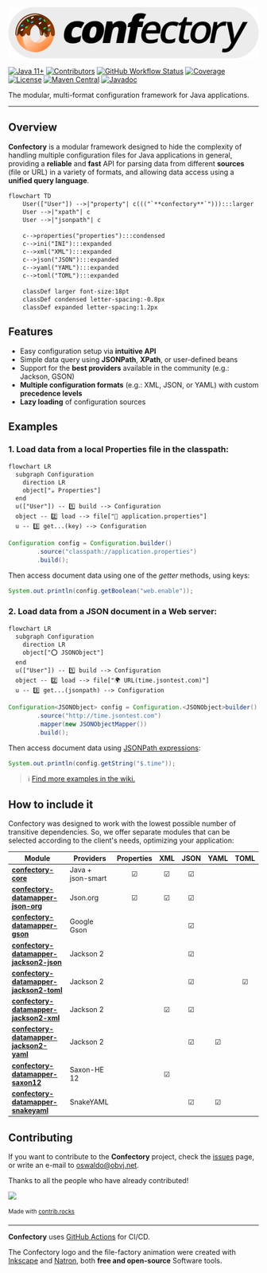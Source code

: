![confectory-logo](resources/confectory-logo.svg)

[![Java 11+](https://img.shields.io/badge/Java-11%2B-blue.svg)](https://openjdk.java.net/)
[![Contributors](https://img.shields.io/github/contributors-anon/oswaldobapvicjr/confectory)](https://github.com/oswaldobapvicjr/confectory/graphs/contributors)
[![GitHub Workflow Status](https://img.shields.io/github/actions/workflow/status/oswaldobapvicjr/confectory/maven.yml?branch=master)](https://github.com/oswaldobapvicjr/confectory/actions/workflows/maven.yml)
[![Coverage](https://img.shields.io/codecov/c/github/oswaldobapvicjr/confectory)](https://codecov.io/gh/oswaldobapvicjr/confectory)
[![License](https://img.shields.io/badge/license-apache%202.0-brightgreen.svg)](https://opensource.org/licenses/Apache-2.0)
[![Maven Central](https://maven-badges.herokuapp.com/maven-central/net.obvj/confectory-core/badge.svg)](https://maven-badges.herokuapp.com/maven-central/net.obvj/confectory-core)
[![Javadoc](https://javadoc.io/badge2/net.obvj/confectory-core/javadoc.svg)](https://javadoc.io/doc/net.obvj/confectory-core)


The modular, multi-format configuration framework for Java applications.

---

## Overview

**Confectory** is a modular framework designed to hide the complexity of handling multiple configuration files for Java applications in general, providing a **reliable** and **fast** API for parsing data from different **sources** (file or URL) in a variety of formats, and allowing data access using a **unified query language**.

````mermaid
flowchart TD
    User(["User"]) -->|"property"| c((("`**confectory**`"))):::larger
    User -->|"xpath"| c
    User -->|"jsonpath"| c

    c-->properties("properties"):::condensed
    c-->ini("INI"):::expanded
    c-->xml("XML"):::expanded
    c-->json("JSON"):::expanded
    c-->yaml("YAML"):::expanded
    c-->toml("TOML"):::expanded

    classDef larger font-size:18pt
    classDef condensed letter-spacing:-0.8px
    classDef expanded letter-spacing:1.2px
````

## Features

- Easy configuration setup via **intuitive API**
- Simple data query using **JSONPath**, **XPath**, or user-defined beans
- Support for the **best providers** available in the community (e.g.: Jackson, GSON)
- **Multiple configuration formats** (e.g.: XML, JSON, or YAML) with custom **precedence levels**
- **Lazy loading** of configuration sources


## Examples

### 1. Load data from a local Properties file in the classpath:

```mermaid
flowchart LR
  subgraph Configuration
    direction LR
    object["☕ Properties"]
  end
  u(["User"]) -- 1️⃣ build --> Configuration
  object -- 2️⃣ load --> file["📄 application.properties"]
  u -- 3️⃣ get...(key) --> Configuration
```

````java
Configuration config = Configuration.builder()
        .source("classpath://application.properties")
        .build();
````

Then access document data using one of the *getter* methods, using keys:
````java
System.out.println(config.getBoolean("web.enable"));
````


### 2. Load data from a JSON document in a Web server:

```mermaid
flowchart LR
  subgraph Configuration
    direction LR
    object["⭕ JSONObject"]
  end
  u(["User"]) -- 1️⃣ build --> Configuration
  object -- 2️⃣ load --> file["🌍 URL(time.jsontest.com)"]
  u -- 3️⃣ get...(jsonpath) --> Configuration
```

````java
Configuration<JSONObject> config = Configuration.<JSONObject>builder()
        .source("http://time.jsontest.com")
        .mapper(new JSONObjectMapper())
        .build();
````

Then access document data using [JSONPath expressions](https://goessner.net/articles/JsonPath/index.html#e2):
````java
System.out.println(config.getString("$.time"));
````

> ℹ️ [Find more examples in the wiki.](https://github.com/oswaldobapvicjr/confectory/wiki/Examples/)


## How to include it

Confectory was designed to work with the lowest possible number of transitive dependencies. So, we offer separate modules that can be selected according to the client's needs, optimizing your application:

| Module                                                                                                                                   | Providers         | Properties | XML     | JSON    | YAML    | TOML    |
|------------------------------------------------------------------------------------------------------------------------------------------|-------------------|:----------:|:-------:|:-------:|:-------:|:-------:|
| [**confectory-core**](https://maven-badges.herokuapp.com/maven-central/net.obvj/confectory-core)                                         | Java + json-smart | &#9745;    | &#9745; | &#9745; |         |         |
| [**confectory-datamapper-json-org**](https://maven-badges.herokuapp.com/maven-central/net.obvj/confectory-datamapper-json-org)           | Json.org          | &#9745;    | &#9745; | &#9745; |         |         |
| [**confectory-datamapper-gson**](https://maven-badges.herokuapp.com/maven-central/net.obvj/confectory-datamapper-gson)                   | Google Gson       |            |         | &#9745; |         |         |
| [**confectory-datamapper-jackson2-json**](https://maven-badges.herokuapp.com/maven-central/net.obvj/confectory-datamapper-jackson2-json) | Jackson 2         |            |         | &#9745; |         |         |
| [**confectory-datamapper-jackson2-toml**](https://maven-badges.herokuapp.com/maven-central/net.obvj/confectory-datamapper-jackson2-toml) | Jackson 2         |            |         | &#9745; |         | &#9745; |
| [**confectory-datamapper-jackson2-xml**](https://maven-badges.herokuapp.com/maven-central/net.obvj/confectory-datamapper-jackson2-xml)   | Jackson 2         |            | &#9745; | &#9745; |         |         |
| [**confectory-datamapper-jackson2-yaml**](https://maven-badges.herokuapp.com/maven-central/net.obvj/confectory-datamapper-jackson2-yaml) | Jackson 2         |            |         | &#9745; | &#9745; |         |
| [**confectory-datamapper-saxon12**](https://maven-badges.herokuapp.com/maven-central/net.obvj/confectory-datamapper-saxon12)             | Saxon-HE 12       |            | &#9745; |         |         |         |
| [**confectory-datamapper-snakeyaml**](https://maven-badges.herokuapp.com/maven-central/net.obvj/confectory-datamapper-snakeyaml)         | SnakeYAML         |            |         | &#9745; | &#9745; |         |


## Contributing

If you want to contribute to the **Confectory** project, check the [issues](http://obvj.net/confectory/issues) page, or write an e-mail to [oswaldo@obvj.net](mailto:oswaldo@obvj.net).

Thanks to all the people who have already contributed!

<a href="https://github.com/oswaldobapvicjr/confectory/graphs/contributors">
  <img src="https://contrib.rocks/image?repo=oswaldobapvicjr/confectory" />
</a>

<sup>Made with [contrib.rocks](https://contrib.rocks)</sup>

---

**Confectory** uses [GitHub Actions](https://docs.github.com/actions) for CI/CD.

The Confectory logo and the file-factory animation were created with [Inkscape](http://www.inkscape.org) and [Natron](https://natrongithub.github.io), both **free and open-source** Software tools.
